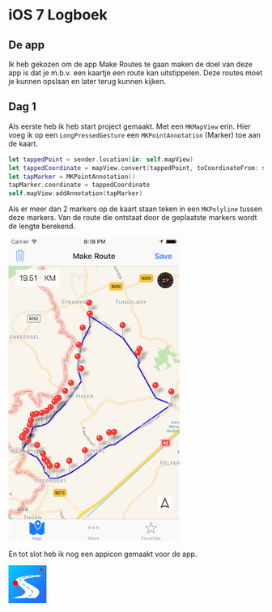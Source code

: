 # iOS 7 Logboek
## De app
Ik heb gekozen om de app Make Routes te gaan maken de doel van deze app is dat je m.b.v. een kaartje een route kan uitstippelen. Deze routes moet je kunnen opslaan en later terug kunnen kijken.

## Dag 1

Als eerste heb ik heb start project gemaakt. Met een `MKMapView` erin. Hier voeg ik op een `LongPressedGesture` een `MKPointAnnotation` (Marker) toe aan de kaart. 
```swift
let tappedPoint = sender.location(in: self.mapView)
let tappedCoordinate = mapView.convert(tappedPoint, toCoordinateFrom: self.mapView)
let tapMarker = MKPointAnnotation()
tapMarker.coordinate = tappedCoordinate
self.mapView.addAnnotation(tapMarker)

```
Als er meer dan 2 markers op de kaart staan teken in een `MKPolyline` tussen deze markers. Van de route die ontstaat door de geplaatste markers wordt de lengte berekend.


![Screenshot 1](images/app-w1.png)

En tot slot heb ik nog een appicon gemaakt voor de app.


![Appicon](images/appicon.png)